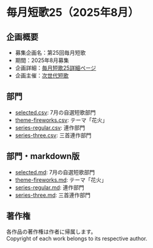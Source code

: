 # 毎月短歌25（2025年8月）

## 企画概要
- 募集企画名：第25回毎月短歌
- 期間：2025年8月募集
- 企画詳細：[毎月短歌25詳細ページ](https://blog.kotobadia.com/2220)
- 企画主催：[次世代短歌](https://blog.kotobadia.com/)

## 部門
- [selected.csv](./selected.csv): 7月の自選短歌部門
- [theme-fireworks.csv](./theme-fireworks.csv): テーマ「花火」
- [series-regular.csv](./series-regular.csv): 連作部門
- [series-three.csv](./series-three.csv): 三首連作部門

## 部門・markdown版
- [selected.md](./selected.md): 7月の自選短歌部門
- [theme-fireworks.md](./theme-fireworks.md): テーマ「花火」
- [series-regular.md](./series-regular.md): 連作部門
- [series-three.md](./series-three.md): 三首連作部門


## 著作権
各作品の著作権は作者に帰属します。  
Copyright of each work belongs to its respective author.
